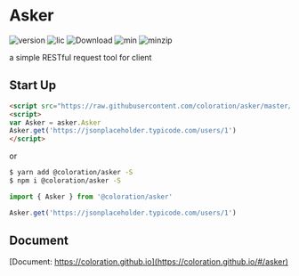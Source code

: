 # Asker

<img src="https://img.shields.io/npm/v/@coloration/asker.svg" alt="version">
<img src="https://img.shields.io/npm/l/@coloration/asker.svg" alt="lic">
<img src="https://img.shields.io/npm/dm/@coloration/asker.svg" alt="Download">
<img src="https://img.shields.io/bundlephobia/min/@coloration/asker@1.0.0" alt="min">
<img src="https://img.shields.io/bundlephobia/minzip/@coloration/asker@1.0.0" alt="minzip">

a simple RESTful request tool for client

## Start Up

``` html
<script src="https://raw.githubusercontent.com/coloration/asker/master/dist/index.js"></script>
<script>
var Asker = asker.Asker
Asker.get('https://jsonplaceholder.typicode.com/users/1')
</script>
```

or

``` bash
$ yarn add @coloration/asker -S
$ npm i @coloration/asker -S
```


```js
import { Asker } from '@coloration/asker'

Asker.get('https://jsonplaceholder.typicode.com/users/1')
```

## Document

[Document: https://coloration.github.io](https://coloration.github.io/#/asker)
